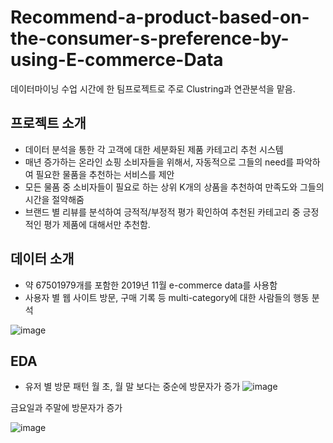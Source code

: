 # Recommend-a-product-based-on-the-consumer-s-preference-by-using-E-commerce-Data
데이터마이닝 수업 시간에 한 팀프로젝트로 주로 Clustring과 연관분석을 맡음.
## 프로젝트 소개
* 데이터 분석을 통한 각 고객에 대한 세분화된 제품 카테고리 추천 시스템
* 매년 증가하는 온라인 쇼핑 소비자들을 위해서, 자동적으로 그들의 need를 파악하여 필요한 물품을 추천하는 서비스를 제안
* 모든 물품 중 소비자들이 필요로 하는 상위 K개의 상품을 추천하여 만족도와 그들의 시간을 절약해줌
* 브랜드 별 리뷰를 분석하여 긍적적/부정적 평가 확인하여 추천된 카테고리 중 긍정적인 평가 제품에 대해서만 추천함.
## 데이터 소개
* 약 67501979개를 포함한 2019년 11월 e-commerce data를 사용함
* 사용자 별 웹 사이트 방문, 구매 기록 등 multi-category에 대한 사람들의 행동 분석

![image](https://user-images.githubusercontent.com/67357059/147014505-262d2623-b01e-4858-b3ee-3a0fb84082ac.png)
## EDA
* 유저 별 방문 패턴
월 초, 월 말 보다는 중순에 방문자가 증가
![image](https://user-images.githubusercontent.com/67357059/147014576-fc18ddb9-a9ce-4979-a972-e02b8c70a04b.png)

금요일과 주말에 방문자가 증가

![image](https://user-images.githubusercontent.com/67357059/147014657-ac444ac9-5818-44f5-995c-2c924b34fce7.png)

